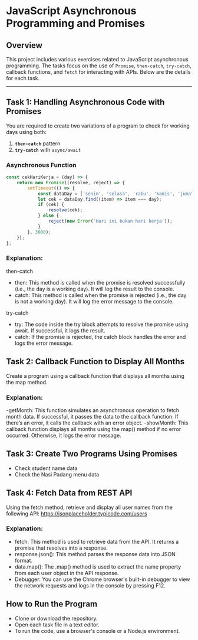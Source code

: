 # JavaScript Asynchronous Programming and Promises

## Overview

This project includes various exercises related to JavaScript asynchronous programming. The tasks focus on the use of `Promise`, `then-catch`, `try-catch`, callback functions, and `fetch` for interacting with APIs. Below are the details for each task.

---

## Task 1: Handling Asynchronous Code with Promises

You are required to create two variations of a program to check for working days using both:
1. **`then-catch`** pattern
2. **`try-catch`** with `async/await`

### Asynchronous Function

```javascript
const cekHariKerja = (day) => {
    return new Promise((resolve, reject) => {
        setTimeout(() => {
            const dataDay = ['senin', 'selasa', 'rabu', 'kamis', 'jumat'];
            let cek = dataDay.find((item) => item === day);
            if (cek) {
                resolve(cek);
            } else {
                reject(new Error('Hari ini bukan hari kerja'));
            }
        }, 3000);
    });
};
```
### Explanation:
then-catch
- then: This method is called when the promise is resolved successfully (i.e., the day is a working day). It will log the result to the console.
- catch: This method is called when the promise is rejected (i.e., the day is not a working day). It will log the error message to the console.

try-catch
- try: The code inside the try block attempts to resolve the promise using await. If successful, it logs the result.
- catch: If the promise is rejected, the catch block handles the error and logs the error message.

## Task 2: Callback Function to Display All Months
Create a program using a callback function that displays all months using the map method.

### Explanation:
-getMonth: This function simulates an asynchronous operation to fetch month data. If successful, it passes the data to the callback function. If there’s an error, it calls the callback with an error object.
-showMonth: This callback function displays all months using the map() method if no error occurred. Otherwise, it logs the error message.

## Task 3: Create Two Programs Using Promises

- Check student name data
- Check the Nasi Padang menu data

## Task 4: Fetch Data from REST API
Using the fetch method, retrieve and display all user names from the following API:
https://jsonplaceholder.typicode.com/users

### Explanation:
- fetch: This method is used to retrieve data from the API. It returns a promise that resolves into a response.
- response.json(): This method parses the response data into JSON format.
- data.map(): The .map() method is used to extract the name property from each user object in the API response.
- Debugger: You can use the Chrome browser's built-in debugger to view the network requests and logs in the console by pressing F12.

## How to Run the Program
- Clone or download the repository.
- Open each task file in a text editor.
- To run the code, use a browser's console or a Node.js environment.
